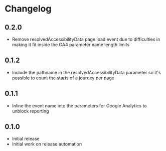 # Changelog

## 0.2.0

- Remove resolvedAccessibilityData page load event due to difficulties in making
  it fit inside the GA4 parameter name length limits

## 0.1.2

- Include the pathname in the resolvedAccessibilityData parameter so it's
  possible to count the starts of a journey per page

## 0.1.1

- Inline the event name into the parameters for Google Analytics to unblock
  reporting

## 0.1.0

- Initial release
- Initial work on release automation
